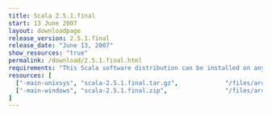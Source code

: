 ```yaml
---
title: Scala 2.5.1.final
start: 13 June 2007
layout: downloadpage
release_version: 2.5.1.final
release_date: "June 13, 2007"
show_resources: "true"
permalink: /download/2.5.1.final.html
requirements: "This Scala software distribution can be installed on any Unix-like or Windows system. It requires the Java runtime version 1.6 or later, which can be downloaded <a href='http://www.java.com/'>here</a>."
resources: [
  ["-main-unixsys", "scala-2.5.1.final.tar.gz",             "/files/archive/scala-2.5.1.final.tar.gz",                "Max OS X, Unix, Cygwin",  "12 MB"],
  ["-main-windows", "scala-2.5.1.final.zip",                "/files/archive/scala-2.5.1.final.zip",                   "Windows",                 "13 MB"]
]
---
```




